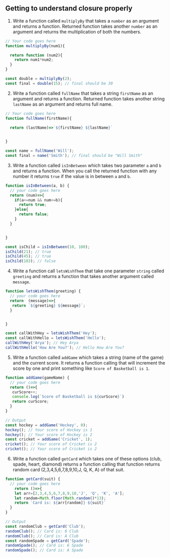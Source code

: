 ## Getting to understand closure properly

1. Write a function called `multiplyBy` that takes a `number` as an argument and returns a function. Returned function takes another `number` as an argument and returns the multiplication of both the numbers.

```js
// Your code goes here
function multiplyBy(num1){

  return function (num2){
    return num1*num2;
  }
}

const double = multiplyBy(2);
const final = double(15); // final should be 30
```

2. Write a function called `fullName` that takes a string `firstName` as an argument and returns a function. Returned function takes another string `lastName` as an argument and returns full name.

```js
// Your code goes here
function fullName(firstName){

  return (lastName)=>`${firstName} ${lastName}`

  
}

const name = fullName('Will');
const final = name('Smith'); // final should be "Will Smith"
```

3. Write a function called `isInBetween` which takes two parameter `a` and `b` and returns a function. When you call the returned function with any number it returns `true` if the value is in between `a` and `b`.

```js
function isInBetween(a, b) {
  // your code goes here
  return (num)=>{
    if(a<=num && num<=b){
      return true;
    }else{
      return false;
    }
  }


}

const isChild = isInBetween(10, 100);
isChild(21); // true
isChild(45); // true
isChild(103); // false
```

4. Write a function call `letsWishThem` that take one parameter `string` called `greeting` and returns a function that takes another argument called `message`.

```js
function letsWishThem(greeting) {
  // your code goes here
  return  (message)=>{
   return `${greeting} ${message}`;
  }


}

const callWithHey = letsWishThem('Hey');
const callWithHello = letsWishThem('Hello');
callWithHey('Arya'); // Hey Arya
callWithHello('How Are You?'); // Hello How Are You?
```

5. Write a function called `addGame` which takes a string (name of the game) and the current score. It returns a function calling that will increment the score by one and print something like `Score of Basketball is 1`.

```js
function addGame(gameName) {
  // your code goes here
  return ()=>{
   curScore++;
   console.log(`Score of Basketball is ${curScore}`)
   return curScore;
  }
}

// Output
const hockey = addGame('Hockey', 0);
hockey(); // Your score of Hockey is 1
hockey(); // Your score of Hockey is 2
const cricket = addGame('Cricket', 1);
cricket(); // Your score of Cricket is 2
cricket(); // Your score of Cricket is 2
```

6. Write a function called `getCard` which takes one of these options (club, spade, heart, diamond) returns a function calling that function returns random card (2,3,4,5,6,7,8,9,10,J, Q, K, A) of that suit.

```js
function getCard(suit) {
  // your code goes here
    return ()=>{
    let arr=[2,3,4,5,6,7,8,9,10,'J', 'Q', 'K', 'A'];
    let random=Math.floor(Math.random()*13);
    return `Card is: ${arr[random]} ${suit}`
  }
}

// Output
const randomClub = getCard('Club');
randomClub(); // Card is: 6 Club
randomClub(); // Card is: A Club
const randomSpade = getCard('Spade');
randomSpade(); // Card is: 6 Spade
randomSpade(); // Card is: A Spade
```
